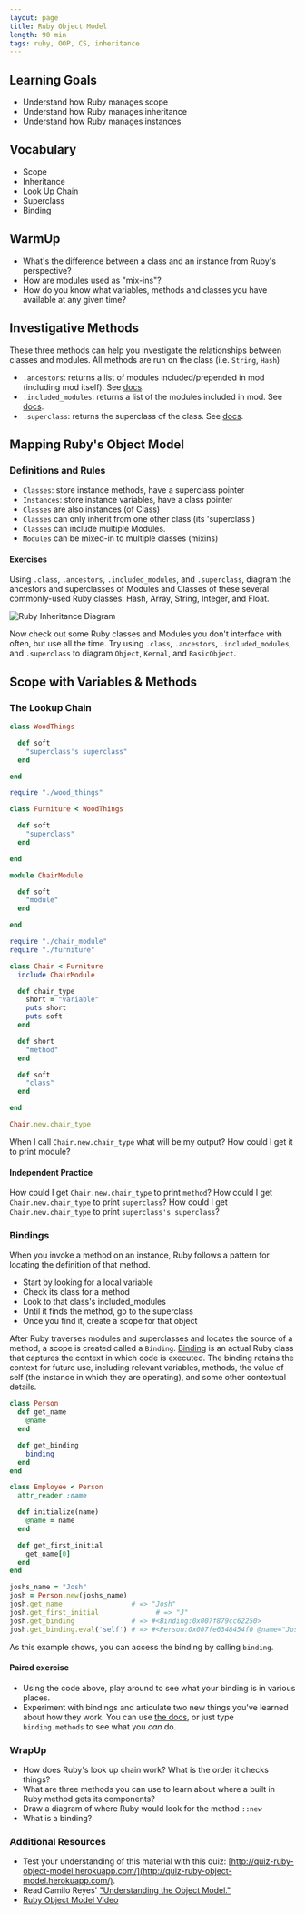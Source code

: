 ```yaml
---
layout: page
title: Ruby Object Model
length: 90 min
tags: ruby, OOP, CS, inheritance 
---
```


## Learning Goals

- Understand how Ruby manages scope
- Understand how Ruby manages inheritance
- Understand how Ruby manages instances

## Vocabulary

* Scope
* Inheritance
* Look Up Chain 
* Superclass
* Binding


## WarmUp

- What's the difference between a class and an instance from Ruby's perspective?
- How are modules used as "mix-ins"?
- How do you know what variables, methods and classes you have available at any given time?

## Investigative Methods

These three methods can help you investigate the relationships between classes and modules. All methods are run on the class (i.e. `String`, `Hash`)

* `.ancestors`: returns a list of modules included/prepended in mod (including mod itself). See [docs](https://ruby-doc.org/core-2.4.1/Module.html#method-i-ancestors).
* `.included_modules`: returns a list of the modules included in mod. See [docs](https://ruby-doc.org/core-2.4.1/Module.html#method-i-included_modules).
* `.superclass`: returns the superclass of the class. See [docs](https://ruby-doc.org/core-2.4.1/Class.html#method-i-superclass).

## Mapping Ruby's Object Model
### Definitions and Rules
* `Classes`: store instance methods, have a superclass pointer
* `Instances`: store instance variables, have a class pointer
* `Classes` are also instances (of Class)
* `Classes` can only inherit from one other class (its 'superclass')
* `Classes` can include multiple Modules.
* `Modules` can be mixed-in to multiple classes (mixins)

#### Exercises
Using `.class`, `.ancestors`, `.included_modules`, and `.superclass`, diagram the ancestors and superclasses of Modules and Classes of these several commonly-used Ruby classes: Hash, Array, String, Integer, and Float.

![Ruby Inheritance Diagram](https://docs.google.com/drawings/d/e/2PACX-1vSh1z2yb089aMCD1pp5idcFcfvZdQt5vJH3cOAas22hI5mrIO83WrrrXdGZy6sWZuu9UALMEJeXX_JX/pub?w=952&h=728)

Now check out some Ruby classes and Modules you don't interface with often, but use all the time. Try using `.class`, `.ancestors`, `.included_modules`, and `.superclass` to diagram `Object`, `Kernal`, and `BasicObject`.

## Scope with Variables & Methods 

### The Lookup Chain

```ruby 
class WoodThings

  def soft
    "superclass's superclass"
  end

end
```

```ruby
require "./wood_things"

class Furniture < WoodThings

  def soft
    "superclass"
  end

end
```

```ruby
module ChairModule

  def soft
    "module"
  end

end
```

```ruby 
require "./chair_module"
require "./furniture"

class Chair < Furniture
  include ChairModule

  def chair_type
    short = "variable"
    puts short
    puts soft
  end

  def short
    "method"
  end

  def soft
    "class"
  end

end

Chair.new.chair_type
```

When I call `Chair.new.chair_type` what will be my output? 
How could I get it to print module? 

#### Independent Practice 
How could I get `Chair.new.chair_type` to print `method`?
How could I get `Chair.new.chair_type` to print `superclass`?
How could I get `Chair.new.chair_type` to print `superclass's superclass`?

### Bindings
When you invoke a method on an instance, Ruby follows a pattern for locating the definition of that method.

* Start by looking for a local variable
* Check its class for a method
* Look to that class's included_modules
* Until it finds the method, go to the superclass
* Once you find it, create a scope for that object

After Ruby traverses modules and superclasses and locates the source of a method, a scope is created called a `Binding`. [Binding](https://ruby-doc.org/core-2.4.1/Binding.html) is an actual Ruby class that captures the context in which code is executed. The binding retains the context for future use, including relevant variables, methods, the value of self (the instance in which they are operating), and some other contextual details.

``` ruby
class Person
  def get_name
    @name
  end

  def get_binding
    binding
  end
end

class Employee < Person
  attr_reader :name

  def initialize(name)
    @name = name
  end

  def get_first_initial
    get_name[0]
  end
end

joshs_name = "Josh"
josh = Person.new(joshs_name)
josh.get_name                 # => "Josh"
josh.get_first_initial              # => "J"
josh.get_binding              # => #<Binding:0x007f879cc62250>
josh.get_binding.eval('self') # => #<Person:0x007fe6348454f0 @name="Josh">
```

As this example shows, you can access the binding by calling `binding`.

#### Paired exercise
* Using the code above, play around to see what your binding is in various places. 
* Experiment with bindings and articulate two new things you've learned about how they work. You can use [the docs](https://ruby-doc.org/core-2.4.1/Binding.html), or just type `binding.methods` to see what you _can_ do.

### WrapUp
* How does Ruby's look up chain work? What is the order it checks things?
* What are three methods you can use to learn about where a built in Ruby method gets its components? 
* Draw a diagram of where Ruby would look for the method `::new`
* What is a binding? 

### Additional Resources
* Test your understanding of this material with this quiz: [http://quiz-ruby-object-model.herokuapp.com/](http://quiz-ruby-object-model.herokuapp.com/).
* Read Camilo Reyes' ["Understanding the Object Model."](https://www.sitepoint.com/understanding-object-model/)
* [Ruby Object Model Video](https://vimeo.com/160952993)
